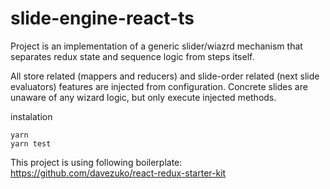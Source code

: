 # slide-engine-react-ts

Project is an implementation of a generic slider/wiazrd mechanism that separates redux state and sequence logic from steps itself.
 
All store related (mappers and reducers) and slide-order related (next slide evaluators) features are injected from configuration. Concrete slides are unaware of any wizard logic, but only execute injected methods.


instalation
```
yarn
yarn test
```


This project is using following boilerplate:
https://github.com/davezuko/react-redux-starter-kit
